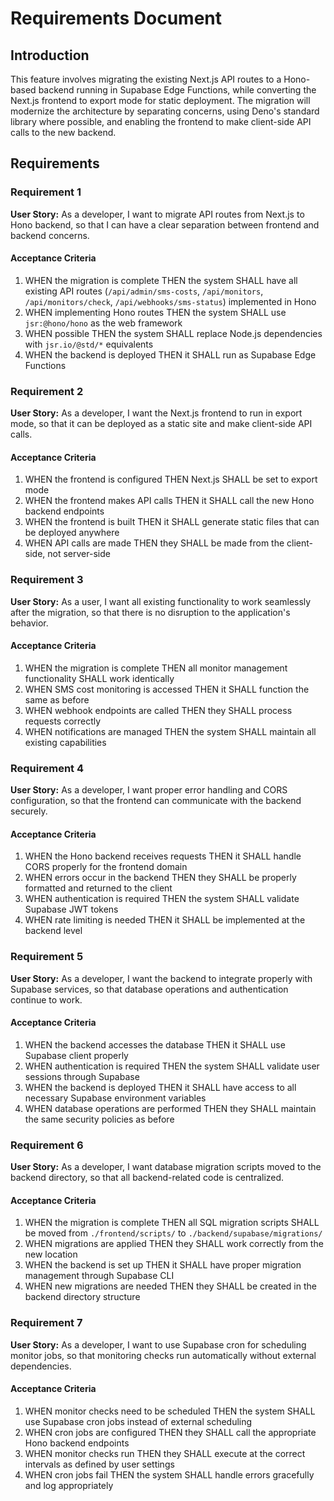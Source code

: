 # Requirements Document

## Introduction

This feature involves migrating the existing Next.js API routes to a Hono-based backend running in Supabase Edge Functions, while converting the Next.js frontend to export mode for static deployment. The migration will modernize the architecture by separating concerns, using Deno's standard library where possible, and enabling the frontend to make client-side API calls to the new backend.

## Requirements

### Requirement 1

**User Story:** As a developer, I want to migrate API routes from Next.js to Hono backend, so that I can have a clear separation between frontend and backend concerns.

#### Acceptance Criteria

1. WHEN the migration is complete THEN the system SHALL have all existing API routes (`/api/admin/sms-costs`, `/api/monitors`, `/api/monitors/check`, `/api/webhooks/sms-status`) implemented in Hono
2. WHEN implementing Hono routes THEN the system SHALL use `jsr:@hono/hono` as the web framework
3. WHEN possible THEN the system SHALL replace Node.js dependencies with `jsr.io/@std/*` equivalents
4. WHEN the backend is deployed THEN it SHALL run as Supabase Edge Functions

### Requirement 2

**User Story:** As a developer, I want the Next.js frontend to run in export mode, so that it can be deployed as a static site and make client-side API calls.

#### Acceptance Criteria

1. WHEN the frontend is configured THEN Next.js SHALL be set to export mode
2. WHEN the frontend makes API calls THEN it SHALL call the new Hono backend endpoints
3. WHEN the frontend is built THEN it SHALL generate static files that can be deployed anywhere
4. WHEN API calls are made THEN they SHALL be made from the client-side, not server-side

### Requirement 3

**User Story:** As a user, I want all existing functionality to work seamlessly after the migration, so that there is no disruption to the application's behavior.

#### Acceptance Criteria

1. WHEN the migration is complete THEN all monitor management functionality SHALL work identically
2. WHEN SMS cost monitoring is accessed THEN it SHALL function the same as before
3. WHEN webhook endpoints are called THEN they SHALL process requests correctly
4. WHEN notifications are managed THEN the system SHALL maintain all existing capabilities

### Requirement 4

**User Story:** As a developer, I want proper error handling and CORS configuration, so that the frontend can communicate with the backend securely.

#### Acceptance Criteria

1. WHEN the Hono backend receives requests THEN it SHALL handle CORS properly for the frontend domain
2. WHEN errors occur in the backend THEN they SHALL be properly formatted and returned to the client
3. WHEN authentication is required THEN the system SHALL validate Supabase JWT tokens
4. WHEN rate limiting is needed THEN it SHALL be implemented at the backend level

### Requirement 5

**User Story:** As a developer, I want the backend to integrate properly with Supabase services, so that database operations and authentication continue to work.

#### Acceptance Criteria

1. WHEN the backend accesses the database THEN it SHALL use Supabase client properly
2. WHEN authentication is required THEN the system SHALL validate user sessions through Supabase
3. WHEN the backend is deployed THEN it SHALL have access to all necessary Supabase environment variables
4. WHEN database operations are performed THEN they SHALL maintain the same security policies as before

### Requirement 6

**User Story:** As a developer, I want database migration scripts moved to the backend directory, so that all backend-related code is centralized.

#### Acceptance Criteria

1. WHEN the migration is complete THEN all SQL migration scripts SHALL be moved from `./frontend/scripts/` to `./backend/supabase/migrations/`
2. WHEN migrations are applied THEN they SHALL work correctly from the new location
3. WHEN the backend is set up THEN it SHALL have proper migration management through Supabase CLI
4. WHEN new migrations are needed THEN they SHALL be created in the backend directory structure

### Requirement 7

**User Story:** As a developer, I want to use Supabase cron for scheduling monitor jobs, so that monitoring checks run automatically without external dependencies.

#### Acceptance Criteria

1. WHEN monitor checks need to be scheduled THEN the system SHALL use Supabase cron jobs instead of external scheduling
2. WHEN cron jobs are configured THEN they SHALL call the appropriate Hono backend endpoints
3. WHEN monitor checks run THEN they SHALL execute at the correct intervals as defined by user settings
4. WHEN cron jobs fail THEN the system SHALL handle errors gracefully and log appropriately